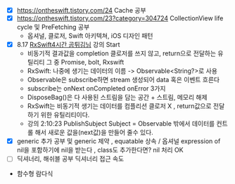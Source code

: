 
- [x] https://ontheswift.tistory.com/24 Cache 공부
- [x] https://ontheswift.tistory.com/23?category=304724 CollectionView life cycle 및 PreFetching 공부
  * 옵셔널, 클로저, Swift 아키텍쳐, iOS 디자인 패턴
- [x] 8.17 [RxSwift4시간 곰튀김님](https://www.youtube.com/watch?v=iHKBNYMWd5I) 강의 Start
  * 비동기적 결과값을 completion 클로저를 쓰지 않고, return으로 전달하는 유틸리티 그 중 Promise, bolt, Rxswift
  * RxSwift: 나중에 생기는 데이터의 이름 -> Observable<String?>로 사용
  * Observable은 subscribe하면 stream 생성되어 data 혹은 이벤트 흐른다
  * subscribe는 onNext onCompleted onError 3가지
  * DisposeBag()은 다 사용된 스트림을 담는 공간 + 스트림, 메모리 해제
  * RxSwift는 비동기적 생기는 데이터를 컴플리션 클로저 X , return값으로 전달하기 위한 유틸리티이다.
  * 강의 2:10:23 PublishSubject Subject = Observable 밖에서 데이터를 컨트롤 해서 새로운 값을(next값)을 만들어 줄수 있다.
- [x] generic 추가 공부 및 generic 제약 , equatable 상속 / 옵셔널 expression of nil을 포함하기에 nil을 받는다 , class도 추가한다면? nil 처리 OK 
- [ ] 딕셔너리, 해쉬블 공부 딕셔너리 접근 속도 
- 함수형 람다식
